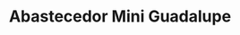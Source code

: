 ---
title: "Abastecedor Mini Guadalupe"
url: /puntarenas/abastecedor-mini-guadalupe/
shop: comodidad
---